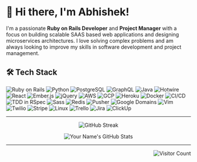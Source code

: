 # 👋 Hi there, I'm Abhishek!

I'm a passionate **Ruby on Rails Developer** and **Project Manager** with a focus on building scalable SAAS based web applications and designing microservices architectures. I love solving complex problems and am always looking to improve my skills in software development and project management.


## 🛠️ Tech Stack

![Ruby on Rails](https://img.shields.io/badge/Ruby_on_Rails-CC0000?style=for-the-badge&logo=ruby-on-rails&logoColor=white)
![Python](https://img.shields.io/badge/Python-3776AB?style=for-the-badge&logo=python&logoColor=white)
![PostgreSQL](https://img.shields.io/badge/PostgreSQL-316192?style=for-the-badge&logo=postgresql&logoColor=white)
![GraphQL](https://img.shields.io/badge/GraphQL-E10098?style=for-the-badge&logo=graphql&logoColor=white)
![Java](https://img.shields.io/badge/Java-007396?style=for-the-badge&logo=java&logoColor=white)
![Hotwire](https://img.shields.io/badge/Hotwire-E34F26?style=for-the-badge&logo=hotwire&logoColor=white)
![React](https://img.shields.io/badge/React-20232A?style=for-the-badge&logo=react&logoColor=61DAFB)
![Ember.js](https://img.shields.io/badge/Ember.js-E04E39?style=for-the-badge&logo=ember.js&logoColor=white)
![jQuery](https://img.shields.io/badge/jQuery-0769AD?style=for-the-badge&logo=jquery&logoColor=white)
![AWS](https://img.shields.io/badge/AWS-232F3E?style=for-the-badge&logo=amazon-aws&logoColor=white)
![GCP](https://img.shields.io/badge/GCP-4285F4?style=for-the-badge&logo=google-cloud&logoColor=white)
![Heroku](https://img.shields.io/badge/Heroku-430098?style=for-the-badge&logo=heroku&logoColor=white)
![Docker](https://img.shields.io/badge/Docker-2496ED?style=for-the-badge&logo=docker&logoColor=white)
![CI/CD](https://img.shields.io/badge/CI/CD-2E8B57?style=for-the-badge&logo=github-actions&logoColor=white)
![TDD in RSpec](https://img.shields.io/badge/TDD_in_RSpec-FF4088?style=for-the-badge&logo=rspec&logoColor=white)
![Sass](https://img.shields.io/badge/Sass-CC6699?style=for-the-badge&logo=sass&logoColor=white)
![Redis](https://img.shields.io/badge/Redis-DC382D?style=for-the-badge&logo=redis&logoColor=white)
![Pusher](https://img.shields.io/badge/Pusher-4EA94B?style=for-the-badge&logo=pusher&logoColor=white)
![Google Domains](https://img.shields.io/badge/Google_Domains-4285F4?style=for-the-badge&logo=google&logoColor=white)
![Vim](https://img.shields.io/badge/Vim-019733?style=for-the-badge&logo=vim&logoColor=white)
![Twilio](https://img.shields.io/badge/Twilio-F22F46?style=for-the-badge&logo=twilio&logoColor=white)
![Stripe](https://img.shields.io/badge/Stripe-008CDD?style=for-the-badge&logo=stripe&logoColor=white)
![Linux](https://img.shields.io/badge/Linux-FCC624?style=for-the-badge&logo=linux&logoColor=black)
![Trello](https://img.shields.io/badge/Trello-0079BF?style=for-the-badge&logo=trello&logoColor=white)
![Jira](https://img.shields.io/badge/Jira-0052CC?style=for-the-badge&logo=jira&logoColor=white)
![ClickUp](https://img.shields.io/badge/ClickUp-7B68EE?style=for-the-badge&logo=clickup&logoColor=white)


---
 <div align="center">

  ![GitHub Streak](https://github-readme-streak-stats.herokuapp.com/?user=aviisekh&theme=github-dark&hide_border=true)

</div> 

 <div align="center">

  ![Your Name's GitHub Stats](https://github-readme-stats.vercel.app/api?username=aviisekh&show_icons=true&theme=dark)

  <div>

---
<!--
## ☕ Support

[![Buy Me a Coffee](https://img.shields.io/badge/Buy_Me_a_Coffee-F7DF1E?style=for-the-badge&logo=buy-me-a-coffee&logoColor=black)](https://www.buymeacoffee.com/your-coffee-link)
 --->
 
 <div align="right">
  
  ![Visitor Count](https://komarev.com/ghpvc/?username=aviisekh&style=flat-square)
  
</div>

